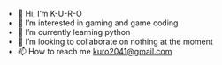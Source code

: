 - 👋 Hi, I’m K-U-R-O
- 👀 I’m interested in gaming and game coding
- 🌱 I’m currently learning python
- 💞️ I’m looking to collaborate on nothing at the moment
- 📫 How to reach me kuro2041@gmail.com

<!---
K-U-R-O/K-U-R-O is a ✨ special ✨ repository because its `README.md` (this file) appears on your GitHub profile.
You can click the Preview link to take a look at your changes.
--->
